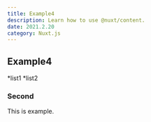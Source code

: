 ```yaml
---
title: Example4
description: Learn how to use @nuxt/content.
date: 2021.2.20
category: Nuxt.js
---
```


## Example4

*list1
*list2

### Second

This is example.
